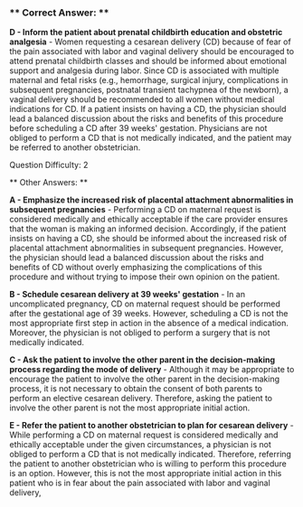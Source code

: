 ### ** Correct Answer: **

**D - Inform the patient about prenatal childbirth education and obstetric analgesia** - Women requesting a cesarean delivery (CD) because of fear of the pain associated with labor and vaginal delivery should be encouraged to attend prenatal childbirth classes and should be informed about emotional support and analgesia during labor. Since CD is associated with multiple maternal and fetal risks (e.g., hemorrhage, surgical injury, complications in subsequent pregnancies, postnatal transient tachypnea of the newborn), a vaginal delivery should be recommended to all women without medical indications for CD. If a patient insists on having a CD, the physician should lead a balanced discussion about the risks and benefits of this procedure before scheduling a CD after 39 weeks' gestation. Physicians are not obliged to perform a CD that is not medically indicated, and the patient may be referred to another obstetrician.

Question Difficulty: 2

** Other Answers: **

**A - Emphasize the increased risk of placental attachment abnormalities in subsequent pregnancies** - Performing a CD on maternal request is considered medically and ethically acceptable if the care provider ensures that the woman is making an informed decision. Accordingly, if the patient insists on having a CD, she should be informed about the increased risk of placental attachment abnormalities in subsequent pregnancies. However, the physician should lead a balanced discussion about the risks and benefits of CD without overly emphasizing the complications of this procedure and without trying to impose their own opinion on the patient.

**B - Schedule cesarean delivery at 39 weeks' gestation** - In an uncomplicated pregnancy, CD on maternal request should be performed after the gestational age of 39 weeks. However, scheduling a CD is not the most appropriate first step in action in the absence of a medical indication. Moreover, the physician is not obliged to perform a surgery that is not medically indicated.

**C - Ask the patient to involve the other parent in the decision-making process regarding the mode of delivery** - Although it may be appropriate to encourage the patient to involve the other parent in the decision-making process, it is not necessary to obtain the consent of both parents to perform an elective cesarean delivery. Therefore, asking the patient to involve the other parent is not the most appropriate initial action.

**E - Refer the patient to another obstetrician to plan for cesarean delivery** - While performing a CD on maternal request is considered medically and ethically acceptable under the given circumstances, a physician is not obliged to perform a CD that is not medically indicated. Therefore, referring the patient to another obstetrician who is willing to perform this procedure is an option. However, this is not the most appropriate initial action in this patient who is in fear about the pain associated with labor and vaginal delivery,

